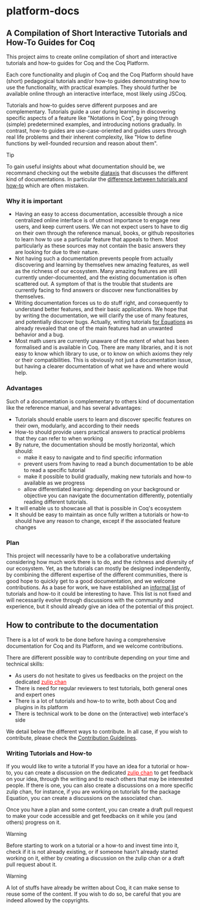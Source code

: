 # platform-docs

## A Compilation of Short Interactive Tutorials and How-To Guides for Coq
This project aims to create online compilation of short and interactive tutorials and how-to guides for Coq and the Coq Platform.

Each core functionality and plugin of Coq and the Coq Platform should have (short) pedagogical tutorials and/or 
how-to guides demonstrating how to use the functionality, with practical examples.
They should further be available online through an interactive interface, most likely using JSCoq.

Tutorials and how-to guides serve different purposes and are complementary.
Tutorials guide a user during learning in discovering specific aspects of a feature like "Notations in Coq",
by going through (simple) predetermined examples, and introducing notions gradually.
In contrast, how-to guides are use-case-oriented and guides users through real life problems and their inherent complexity,
like "How to define functions by well-founded recursion and reason about them".

> [!TIP]
> To gain useful insights about what documentation should be, we recommand
> checking out the website [diataxis](https://diataxis.fr/) that discusses the
> different kind of documentations.
> In particular the [difference between tutorials and how-to](https://diataxis.fr/tutorials-how-to/)
> which are often mistaken.

### Why it is important
- Having an easy to access documentation, accessible through a nice centralized
  online interface is of utmost importance to engage new users, and keep current
  users. 
  We can not expect users to have to dig on their own through the reference
  manual, books, or github repositories to learn how to use a particular feature
  that appeals to them.
  Most particularly as these sources may not contain the basic answers they are
  looking for due to their nature. 
- Not having such a documentation prevents people from actually discovering and
  learning by themselves new amazing features, as well as the richness of our
  ecosystem.
  Many amazing features are still currently under-documented, and the existing
  documentation is often scattered out. 
  A symptom of that is the trouble that students are currently facing to find
  answers or discover new functionalities by themselves.
- Writing documentation forces us to do stuff right, and consequently to 
  understand better features, and their basic applications.
  We hope that by writing the documentation, we will clarify the use of many
  features, and potentially discover bugs.
  Actually, writing tutorials [for Equations](https://github.com/Zimmi48/platform-docs/pull/1#issuecomment-2098810034)
  as already revealed that one of the main features had an unwanted behavior and a bug.
- Most math users are currently unaware of the extent of what has been
  formalised and is available in Coq.
  There are many libraries, and it is not easy to know which library to use, or
  to know on which axioms they rely or their compatibilities. 
  This is obviously not just a documentation issue, but having a clearer
  documentation of what we have and where would help.


### Advantages
Such of a documentation is complementary to others kind of documentation like the reference manual, and has several advantages:

- Tutorials should enable users to learn and discover specific features on their own, modularly, and according to their needs
- How-to should provide users practical answers to practical problems that they can refer to when working
- By nature, the documentation should be mostly horizontal, which should:
  - make it easy to navigate and to find specific information
  - prevent users from having to read a bunch documentation to be able to read a specific tutorial
  - make it possible to build gradually, making new tutorials and how-to available as we progress
  - allow differentiated learning: depending on your background or objective you can navigate the
    documentation differently, potentially reading different tutorials.
- It will enable us to showcase all that is possible in Coq's ecosystem
- It should be easy to maintain as once fully written a tutorials or how-to should have any reason to change,
  except if the associated feature changes

### Plan
This project will necessarily have to be a collaborative undertaking considering how much work there is to do,
and the richness and diversity of our ecosystem.
Yet, as the tutorials can mostly be designed independently, by combining the different expertise of the different communities,
there is good hope to quickly get to a good documentation, and we welcome contributions.
As a base for work, we have established an [informal list](https://github.com/Zimmi48/platform-docs/blob/main/draft_structure_doc.md)
of tutorials and how-to it could be interesting to have.
This list is not fixed and will necessarily evolve through discussions with the community and experience, 
but it should already give an idea of the potential of this project.




## How to contribute to the documentation

There is a lot of work to be done before having a comprehensive documentation for Coq and its Platform, and we welcome contributions.

There are different possible way to contribute depending on your time and technical skills:
- As users do not hesitate to gives us feedbacks on the project on the dedicated <span style="color:red"><u>zulip chan</u></span>
- There is need for regular reviewers to test tutorials, both general ones and expert ones
- There is a lot of tutorials and how-to to write, both about Coq and plugins in its platform
- There is technical work to be done on the (interactive) web interface's side

We detail below the different ways to contribute. 
In all case, if you wish to contribute, please check the 
[Contribution Guidelines](https://github.com/Zimmi48/platform-docs/blob/main/README.md).

### Writing Tutorials and How-to
If you would like to write a tutorial 
If you have an idea for a tutorial or how-to, you can create a discussion on the dedicated <span style="color:red"><u>zulip chan</u></span>
to get feedback on your idea, through the writing and to reach others that may be interested people.
If there is one, you can also create a discussions on a more specific zulip chan, for instance, if you are working on tutorials for the package
Equation, you can create a discussions on the associated chan.

Once you have a plan and some content, you can create a draft pull request to make your code accessible
and get feedbacks on it while you (and others) progress on it.

> [!WARNING]
> Before starting to work on a tutorial or a how-to and invest time into it, check if it is not already existing,
> or if someone hasn't already started working on it, either by creating a discussion on the zulip chan or a draft pull request about it.

> [!WARNING]
> A lot of stuffs have already be written about Coq, it can make sense to reuse some of the content. 
> If you wish to do so, be careful that you are indeed allowed by the copyrights.


